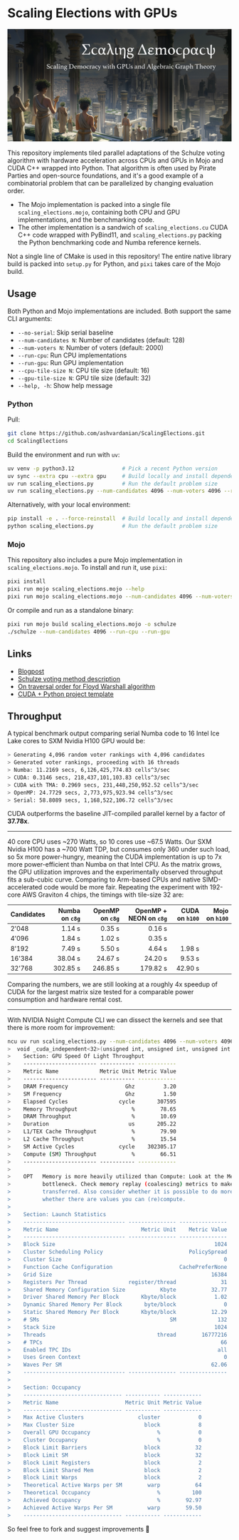 # Scaling Elections with GPUs

![Scaling Elections Thumbnail](https://github.com/ashvardanian/ashvardanian/blob/master/repositories/scaling-democracy.jpg?raw=true)

This repository implements tiled parallel adaptations of the Schulze voting algorithm with hardware acceleration across CPUs and GPUs in Mojo and CUDA C++ wrapped into Python.
That algorithm is often used by Pirate Parties and open-source foundations, and it's a good example of a combinatorial problem that can be parallelized by changing evaluation order.

- The Mojo implementation is packed into a single file `scaling_elections.mojo`, containing both CPU and GPU implementations, and the benchmarking code.
- The other implementation is a sandwich of `scaling_elections.cu` CUDA C++ code wrapped with PyBind11, and `scaling_elections.py` packing the Python benchmarking code and Numba reference kernels.

Not a single line of CMake is used in this repository!
The entire native library build is packed into `setup.py` for Python, and `pixi` takes care of the Mojo build.

## Usage

Both Python and Mojo implementations are included.
Both support the same CLI arguments:

- `--no-serial`: Skip serial baseline
- `--num-candidates N`: Number of candidates (default: 128)
- `--num-voters N`: Number of voters (default: 2000)
- `--run-cpu`: Run CPU implementations
- `--run-gpu`: Run GPU implementation
- `--cpu-tile-size N`: CPU tile size (default: 16)
- `--gpu-tile-size N`: GPU tile size (default: 32)
- `--help, -h`: Show help message

### Python

Pull:

```sh
git clone https://github.com/ashvardanian/ScalingElections.git
cd ScalingElections
```

Build the environment and run with `uv`:

```sh
uv venv -p python3.12               # Pick a recent Python version
uv sync --extra cpu --extra gpu     # Build locally and install dependencies
uv run scaling_elections.py         # Run the default problem size
uv run scaling_elections.py --num-candidates 4096 --num-voters 4096 --run-cpu --run-gpu
```

Alternatively, with your local environment:

```sh
pip install -e . --force-reinstall  # Build locally and install dependencies
python scaling_elections.py         # Run the default problem size
```

### Mojo

This repository also includes a pure Mojo implementation in `scaling_elections.mojo`.
To install and run it, use `pixi`:

```sh
pixi install
pixi run mojo scaling_elections.mojo --help
pixi run mojo scaling_elections.mojo --num-candidates 4096 --num-voters 4096 --run-cpu --run-gpu
```

Or compile and run as a standalone binary:

```sh
pixi run mojo build scaling_elections.mojo -o schulze
./schulze --num-candidates 4096 --run-cpu --run-gpu
```

## Links

- [Blogpost](https://ashvardanian.com/posts/scaling-democracy/)
- [Schulze voting method description](https://en.wikipedia.org/wiki/Schulze_method)
- [On traversal order for Floyd Warshall algorithm](https://moorejs.github.io/APSP-in-parallel/)
- [CUDA + Python project template](https://github.com/ashvardanian/cuda-python-starter-kit)

## Throughput

A typical benchmark output comparing serial Numba code to 16 Intel Ice Lake cores to SXM Nvidia H100 GPU would be:

```sh
> Generating 4,096 random voter rankings with 4,096 candidates
> Generated voter rankings, proceeding with 16 threads
> Numba: 11.2169 secs, 6,126,425,774.83 cells^3/sec
> CUDA: 0.3146 secs, 218,437,101,103.83 cells^3/sec
> CUDA with TMA: 0.2969 secs, 231,448,250,952.52 cells^3/sec
> OpenMP: 24.7729 secs, 2,773,975,923.94 cells^3/sec
> Serial: 58.8089 secs, 1,168,522,106.72 cells^3/sec
```

CUDA outperforms the baseline JIT-compiled parallel kernel by a factor of __37.78x__.

---

40 core CPU uses ~270 Watts, so 10 cores use ~67.5 Watts.
Our SXM Nvidia H100 has a ~700 Watt TDP, but consumes only 360 under such load, so 5x more power-hungry, meaning the CUDA implementation is up to 7x more power-efficient than Numba on that Intel CPU.
As the matrix grows, the GPU utilization improves and the experimentally observed throughput fits a sub-cubic curve.
Comparing to Arm-based CPUs and native SIMD-accelerated code would be more fair.
Repeating the experiment with 192-core AWS Graviton 4 chips, the timings with tile-size 32 are:

| Candidates | Numba on `c8g` | OpenMP on `c8g` | OpenMP + NEON on `c8g` | CUDA on `h100` | Mojo on `h100` |
| :--------- | -------------: | --------------: | ---------------------: | -------------: | -------------: |
| 2'048      |         1.14 s |          0.35 s |                 0.16 s |                |                |
| 4'096      |         1.84 s |          1.02 s |                 0.35 s |                |                |
| 8'192      |         7.49 s |          5.50 s |                 4.64 s |         1.98 s |                |
| 16'384     |        38.04 s |         24.67 s |                24.20 s |         9.53 s |                |
| 32'768     |       302.85 s |        246.85 s |               179.82 s |        42.90 s |                |

Comparing the numbers, we are still looking at a roughly 4x speedup of CUDA for the largest matrix size tested for a comparable power consumption and hardware rental cost.

---

With NVIDIA Nsight Compute CLI we can dissect the kernels and see that there is more room for improvement:

```sh
ncu uv run scaling_elections.py --num-candidates 4096 --num-voters 4096 --gpu-tile-size 32 --run-gpu
>  void _cuda_independent<32>(unsigned int, unsigned int, unsigned int *) (128, 128, 1)x(32, 32, 1), Context 1, Stream 7, Device 0, CC 9.0
>    Section: GPU Speed Of Light Throughput
>    ----------------------- ----------- ------------
>    Metric Name             Metric Unit Metric Value
>    ----------------------- ----------- ------------
>    DRAM Frequency                  Ghz         3.20
>    SM Frequency                    Ghz         1.50
>    Elapsed Cycles                cycle       307595
>    Memory Throughput                 %        78.65
>    DRAM Throughput                   %        10.69
>    Duration                         us       205.22
>    L1/TEX Cache Throughput           %        79.90
>    L2 Cache Throughput               %        15.54
>    SM Active Cycles              cycle    302305.17
>    Compute (SM) Throughput           %        66.51
>    ----------------------- ----------- ------------
>
>    OPT   Memory is more heavily utilized than Compute: Look at the Memory Workload Analysis section to identify the L1 
>          bottleneck. Check memory replay (coalescing) metrics to make sure you're efficiently utilizing the bytes      
>          transferred. Also consider whether it is possible to do more work per memory access (kernel fusion) or        
>          whether there are values you can (re)compute.                                                                 
>
>    Section: Launch Statistics
>    -------------------------------- --------------- ---------------
>    Metric Name                          Metric Unit    Metric Value
>    -------------------------------- --------------- ---------------
>    Block Size                                                  1024
>    Cluster Scheduling Policy                           PolicySpread
>    Cluster Size                                                   0
>    Function Cache Configuration                     CachePreferNone
>    Grid Size                                                  16384
>    Registers Per Thread             register/thread              31
>    Shared Memory Configuration Size           Kbyte           32.77
>    Driver Shared Memory Per Block       Kbyte/block            1.02
>    Dynamic Shared Memory Per Block       byte/block               0
>    Static Shared Memory Per Block       Kbyte/block           12.29
>    # SMs                                         SM             132
>    Stack Size                                                  1024
>    Threads                                   thread        16777216
>    # TPCs                                                        66
>    Enabled TPC IDs                                              all
>    Uses Green Context                                             0
>    Waves Per SM                                               62.06
>    -------------------------------- --------------- ---------------
>
>    Section: Occupancy
>    ------------------------------- ----------- ------------
>    Metric Name                     Metric Unit Metric Value
>    ------------------------------- ----------- ------------
>    Max Active Clusters                 cluster            0
>    Max Cluster Size                      block            8
>    Overall GPU Occupancy                     %            0
>    Cluster Occupancy                         %            0
>    Block Limit Barriers                  block           32
>    Block Limit SM                        block           32
>    Block Limit Registers                 block            2
>    Block Limit Shared Mem                block            2
>    Block Limit Warps                     block            2
>    Theoretical Active Warps per SM        warp           64
>    Theoretical Occupancy                     %          100
>    Achieved Occupancy                        %        92.97
>    Achieved Active Warps Per SM           warp        59.50
>    ------------------------------- ----------- ------------
```

So feel free to fork and suggest improvements 🤗
